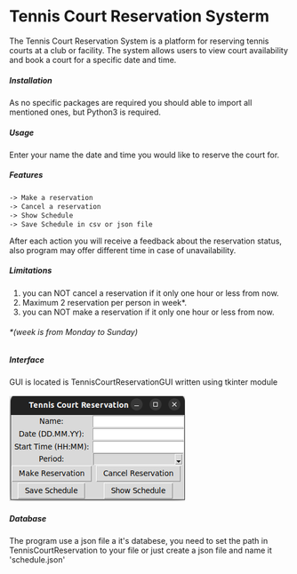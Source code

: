 # Tennis Court Reservation Systerm
The Tennis Court Reservation System is a platform for reserving tennis courts at a club or facility. The system allows users to view court availability and book a court for a specific date and time.
##### Installation
As no specific packages are required you should able to import all mentioned ones, but Python3 is required.

##### Usage
Enter your name the date and time you would like to reserve the court for.

##### Features
    -> Make a reservation
    -> Cancel a reservation
    -> Show Schedule
    -> Save Schedule in csv or json file
After each action you will receive a feedback about the reservation status, also program may offer different time in case of unavailability.
##### Limitations
1. you can NOT cancel a reservation if it only one hour or less from now.<br />
2. Maximum 2 reservation per person in week*.<br />
3. you can NOT make a reservation if it only one hour or less from now.<br />
###### *(week is from Monday to Sunday)
##### Interface
GUI is located is TennisCourtReservationGUI written using tkinter module<br /><br />
![alt text](https://github.com/Tarek1001/TennisCourtReservationSysterm/blob/main/Screenshot%20from%202023-03-29%2014-20-22.png?raw=true)

##### Database
The program use a json file a it's databese, you need to set the path in TennisCourtReservation to your file or just create a json file and name it 'schedule.json'


